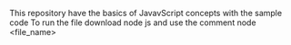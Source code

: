 This repository have the basics of JavavScript concepts with the sample code 
To run the file download node js 
and use the comment 
node <file_name>
